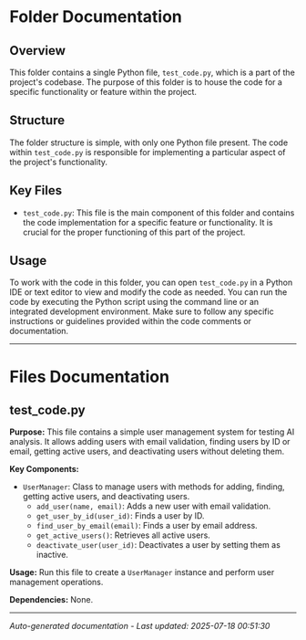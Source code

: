# Folder Documentation

## Overview
This folder contains a single Python file, `test_code.py`, which is a part of the project's codebase. The purpose of this folder is to house the code for a specific functionality or feature within the project.

## Structure
The folder structure is simple, with only one Python file present. The code within `test_code.py` is responsible for implementing a particular aspect of the project's functionality.

## Key Files
- `test_code.py`: This file is the main component of this folder and contains the code implementation for a specific feature or functionality. It is crucial for the proper functioning of this part of the project.

## Usage
To work with the code in this folder, you can open `test_code.py` in a Python IDE or text editor to view and modify the code as needed. You can run the code by executing the Python script using the command line or an integrated development environment. Make sure to follow any specific instructions or guidelines provided within the code comments or documentation.

---

# Files Documentation

## test_code.py

**Purpose:** This file contains a simple user management system for testing AI analysis. It allows adding users with email validation, finding users by ID or email, getting active users, and deactivating users without deleting them.

**Key Components:**
- `UserManager`: Class to manage users with methods for adding, finding, getting active users, and deactivating users.
  - `add_user(name, email)`: Adds a new user with email validation.
  - `get_user_by_id(user_id)`: Finds a user by ID.
  - `find_user_by_email(email)`: Finds a user by email address.
  - `get_active_users()`: Retrieves all active users.
  - `deactivate_user(user_id)`: Deactivates a user by setting them as inactive.
  
**Usage:** Run this file to create a `UserManager` instance and perform user management operations.

**Dependencies:** None.

---
*Auto-generated documentation - Last updated: 2025-07-18 00:51:30*
